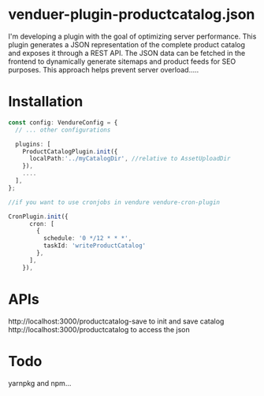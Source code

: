 # venduer-plugin-productcatalog.json
I'm developing a plugin with the goal of optimizing server performance. This plugin generates a JSON representation of the complete product catalog and exposes it through a REST API. The JSON data can be fetched in the frontend to dynamically generate sitemaps and product feeds for SEO purposes. This approach helps prevent server overload.....


# Installation
```typescript
const config: VendureConfig = {
  // ... other configurations

  plugins: [
    ProductCatalogPlugin.init({
      localPath:'../myCatalogDir', //relative to AssetUploadDir
    }),
    ....
  ],
};
```

```typescript
//if you want to use cronjobs in vendure vendure-cron-plugin

CronPlugin.init({
      cron: [
        {
          schedule: '0 */12 * * *',
          taskId: 'writeProductCatalog'  
        },
      ],
    }),

```

# APIs
http://localhost:3000/productcatalog-save to init and save catalog
http://localhost:3000/productcatalog to access the json 

# Todo
yarnpkg and npm... 

